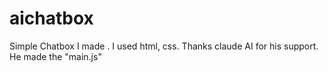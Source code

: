 # aichatbox
Simple Chatbox I made . I used html, css. Thanks claude AI for his support. He made the "main.js" 

